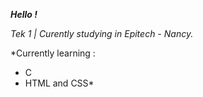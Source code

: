 __*Hello !*__

*Tek 1 | Curently studying in Epitech - Nancy.*

*Currently learning :
- C
- HTML and CSS*

